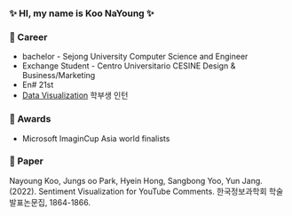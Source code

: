 <div align="left">

### ✨ HI, my name is Koo NaYoung ✨

### 🌱 Career
- bachelor - Sejong University Computer Science and Engineer
- Exchange Student - Centro Universitario CESINE Design & Business/Marketing
- En# 21st
- [Data Visualization](https://sites.google.com/view/vis-sejong/home) 학부생 인턴



### 🔭 Awards
- Microsoft ImaginCup Asia world finalists

### 💖 Paper 
Nayoung Koo, Jungs oo Park, Hyein Hong, Sangbong Yoo, Yun Jang. (2022). Sentiment Visualization for YouTube Comments. 한국정보과학회 학술발표논문집, 1864-1866.

<!--
| 💖 | Descriptions |
| --- | --- |
| 🔭 | I’m currently working ? |
|🌱 | I’m currently learning ? |
| 😄 |Interesting ?|
# 

--!>

</div>

<!--
**ooNa0/ooNa0** is a ✨ _special_ ✨ repository because its `README.md` (this file) appears on your GitHub profile.

Here are some ideas to get you started:

- 👯 I’m looking to collaborate on ...
- 🤔 I’m looking for help with ...
- 💬 Ask me about ...
- 📫 How to reach me: ...
- 😄 Pronouns: ...
- ⚡ Fun fact

-->
